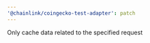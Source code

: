 ```yaml
---
'@chainlink/coingecko-test-adapter': patch
---
```


Only cache data related to the specified request
